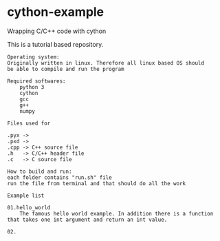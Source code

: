 # cython-example
Wrapping C/C++ code with cython

This is a tutorial based repository.

```
Operating system:
Originally written in linux. Therefore all linux based OS should
be able to compile and run the program

```

```
Required softwares:
	python 3
	cython
	gcc
	g++
	numpy
```

```
Files used for

.pyx ->
.pxd ->
.cpp -> C++ source file
.h   -> C/C++ header file
.c   -> C source file
```

```
How to build and run:
each folder contains "run.sh" file
run the file from terminal and that should do all the work

```

```
Example list

01.hello_world
	The famous hello world example. In addition there is a function that takes one int argument and return an int value.

02.	
